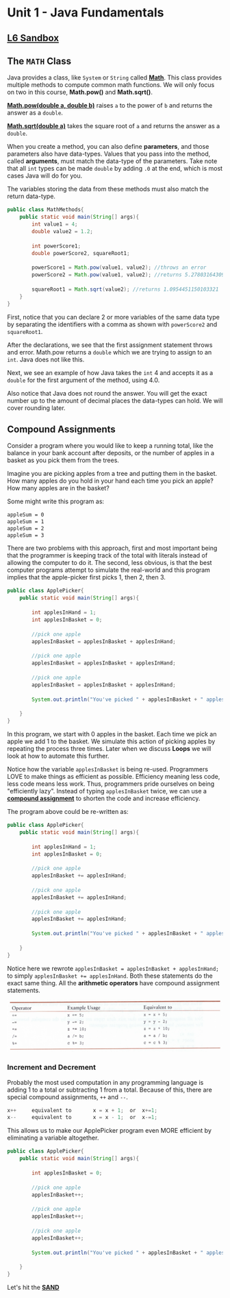 # Unit 1 - Java Fundamentals

## [L6 Sandbox][sandbox]

## The `MATH` Class

Java provides a class, like `System` or `String` called [**Math**](https://docs.oracle.com/javase/8/docs/api/java/lang/Math.html). This class provides multiple methods to compute common math functions. We will only focus on two in this course, **Math.pow()** and **Math.sqrt()**.

[**Math.pow(double a, double b)**](https://docs.oracle.com/javase/8/docs/api/java/lang/Math.html#pow-double-double-) raises `a` to the power of `b` and returns the answer as a `double`.

[**Math.sqrt(double a)**](https://docs.oracle.com/javase/8/docs/api/java/lang/Math.html#sqrt-double-) takes the square root of `a` and returns the answer as a `double`.

When you create a method, you can also define **parameters**, and those parameters also have data-types. Values that you pass into the method, called **arguments**, must match the data-type of the parameters. Take note that all `int` types can be made `double` by adding `.0` at the end, which is most cases Java will do for you.

 The variables storing the data from these methods must also match the return data-type.

```java
public class MathMethods{
    public static void main(String[] args){
        int value1 = 4;
        double value2 = 1.2;
        
        int powerScore1;
        double powerScore2, squareRoot1;
        
        powerScore1 = Math.pow(value1, value2); //throws an error
        powerScore2 = Math.pow(value1, value2); //returns 5.278031643091577
    
        squareRoot1 = Math.sqrt(value2); //returns 1.0954451150103321
    }
}
```
First, notice that you can declare 2 or more variables of the same data type by separating the identifiers with a comma as shown with `powerScore2` and `squareRoot1`. 

After the declarations, we see that the first assignment statement throws and error. Math.pow returns a `double` which we are trying to assign to an `int`. Java does not like this. 

Next, we see an example of how Java takes the `int` 4 and accepts it as a `double` for the first argument of the method, using 4.0. 

Also notice that Java does not round the answer. You will get the exact number up to the amount of decimal places the data-types can hold. We will cover rounding later. 

## Compound Assignments

Consider a program where you would like to keep a running total, like the balance in your bank account after deposits, or the number of apples in a basket as you pick them from the trees.

Imagine you are picking apples from a tree and putting them in the basket. How many apples do you hold in your hand each time you pick an apple? How many apples are in the basket?

Some might write this program as: 
```
appleSum = 0
appleSum = 1
appleSum = 2
appleSum = 3
```
There are two problems with this approach, first and most important being that the programmer is keeping track of the total with literals instead of allowing the computer to do it. The second, less obvious, is that the best computer programs attempt to simulate the real-world and this program implies that the apple-picker first picks 1, then 2, then 3. 

```java
public class ApplePicker{
    public static void main(String[] args){
        
        int applesInHand = 1;
        int applesInBasket = 0; 
        
        //pick one apple
        applesInBasket = applesInBasket + applesInHand;
        
        //pick one apple
        applesInBasket = applesInBasket + applesInHand;
        
        //pick one apple
        applesInBasket = applesInBasket + applesInHand;
        
        System.out.println("You've picked " + applesInBasket + " apples");       

    }
}
```

In this program, we start with 0 apples in the basket. Each time we pick an apple we add 1 to the basket. We simulate this action of picking apples by repeating the process three times. Later when we discuss **Loops** we will look at how to automate this further. 

Notice how the variable `applesInBasket` is being re-used. Programmers LOVE to make things as efficient as possible. Efficiency meaning less code, less code means less work. Thus, programmers pride ourselves on being "efficiently lazy".  Instead of typing `applesInBasket` twice, we can use a [**compound assignment**](https://www.tutorialspoint.com/Compound-assignment-operators-in-Java) to shorten the code and increase efficiency. 

The program above could be re-written as:
```java
public class ApplePicker{
    public static void main(String[] args){
        
        int applesInHand = 1;
        int applesInBasket = 0; 
        
        //pick one apple
        applesInBasket += applesInHand;
        
        //pick one apple
        applesInBasket += applesInHand;
        
        //pick one apple
        applesInBasket += applesInHand;
        
        System.out.println("You've picked " + applesInBasket + " apples");   

    }
}
```
Notice here we rewrote `applesInBasket = applesInBasket + applesInHand;` to simply `applesInBasket += applesInHand`. Both these statements do the exact same thing. All the **arithmetic operators** have compound assignment statements.

![](compound-assignments.png)

### Increment and Decrement

Probably the most used computation in any programming language is adding 1 to a total or subtracting 1 from a total. Because of this, there are special compound assignments, `++` and `--`. 

```java
x++     equivalent to       x = x + 1;  or  x+=1;
x--     equivalent to       x = x - 1;  or  x-=1; 
```

This allows us to make our ApplePicker program even MORE efficient by eliminating a variable altogether.

```java
public class ApplePicker{
    public static void main(String[] args){
        
        int applesInBasket = 0; 
        
        //pick one apple
        applesInBasket++;
        
        //pick one apple
        applesInBasket++;
        
        //pick one apple
        applesInBasket++;
        
        System.out.println("You've picked " + applesInBasket + " apples");   

    }
}
```

Let's hit the [**SAND**][sandbox]

[sandbox]: ../L6.java